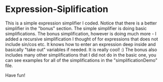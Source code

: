 # Expression-Siplification
This is a simple expression simplifier I coded.
Notice that there is a better simplifier in the "bonus" section.
The simple simplifier is doing basic simplifications. The bonus simplification, however
is doing much more - I added a recursive simplification I thought of for expressions
that does not include sin/cos etc. It knows how to enter an expression deep inside and
basically "take out" variables if needed. It is really cool! :)
The bonus also includes many other simplifications that I did not do in the basic one,
you can see examples for all of the simplifications in the "simplificationDemo" file.

Have fun!
